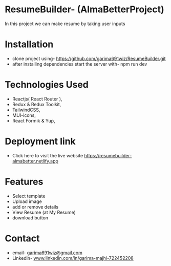 # ResumeBuilder- (AlmaBetterProject)
In this project we can make resume by taking user inputs   
 
# Installation
* clone project using-  https://github.com/garima691wiz/ResumeBuilder.git
* after installing dependencies start the server with-  npm run dev

# Technologies Used
* Reactjs( React Router ),
* Redux & Redux Toolkit,
* TailwindCSS,
* MUI-icons,
* React Formik & Yup,

# Deployment link
* Click here to visit the live website 
https://resumebuilder-almabetter.netlify.app

# Features
* Select template
* Upload image
* add or remove details
* View Resume (at My Resume)
* download button

# Contact
* email- garima691wiz@gmail.com
* Linkedin- www.linkedin.com/in/garima-majhi-722452208